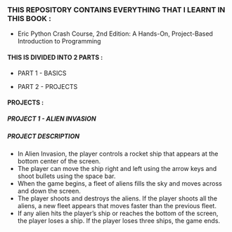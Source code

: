
### THIS REPOSITORY  CONTAINS EVERYTHING THAT I LEARNT IN THIS BOOK :

- Eric Python Crash Course, 2nd Edition: A Hands-On, Project-Based Introduction to Programming

#### THIS IS DIVIDED INTO 2 PARTS :

- PART 1 - BASICS

- PART 2 - PROJECTS

#### PROJECTS :

##### PROJECT 1 - ALIEN INVASION

##### PROJECT DESCRIPTION

- In Alien Invasion, the player controls a rocket ship that appears at the bottom center of the screen.
- The player can move the ship right and left using the arrow keys and shoot bullets using the space bar. 
- When the game begins, a fleet of aliens fills the sky and moves across and down the screen. 
- The player shoots and destroys the aliens. If the player shoots all the aliens, a new fleet appears that moves faster than the previous fleet. 
- If any alien hits the player’s ship or reaches the bottom of the screen, the player loses a ship. If the player loses three ships, the game ends.